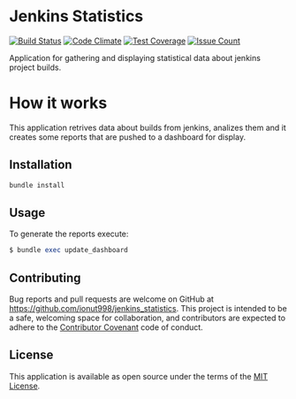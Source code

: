 # Jenkins Statistics

[![Build Status](https://travis-ci.org/ionut998/jenkins_statistics.svg?branch=master)](https://travis-ci.org/ionut998/jenkins_statistics)
[![Code Climate](https://codeclimate.com/github/ionut998/jenkins_statistics/badges/gpa.svg)](https://codeclimate.com/github/ionut998/jenkins_statistics)
[![Test Coverage](https://codeclimate.com/github/ionut998/jenkins_statistics/badges/coverage.svg)](https://codeclimate.com/github/ionut998/jenkins_statistics/coverage)
[![Issue Count](https://codeclimate.com/github/ionut998/jenkins_statistics/badges/issue_count.svg)](https://codeclimate.com/github/ionut998/jenkins_statistics)



Application for gathering and displaying statistical data about jenkins project builds.

# How it works
This application retrives data about builds from jenkins, analizes them and it creates some reports that are pushed to a dashboard for display.

## Installation

```ruby
bundle install
```

## Usage

To generate the reports execute:

```ruby
$ bundle exec update_dashboard
```

## Contributing

Bug reports and pull requests are welcome on GitHub at https://github.com/ionut998/jenkins_statistics. This project is intended to be a safe, welcoming space for collaboration, and contributors are expected to adhere to the [Contributor Covenant](contributor-covenant.org) code of conduct.


## License

This application is available as open source under the terms of the [MIT License](http://opensource.org/licenses/MIT).
